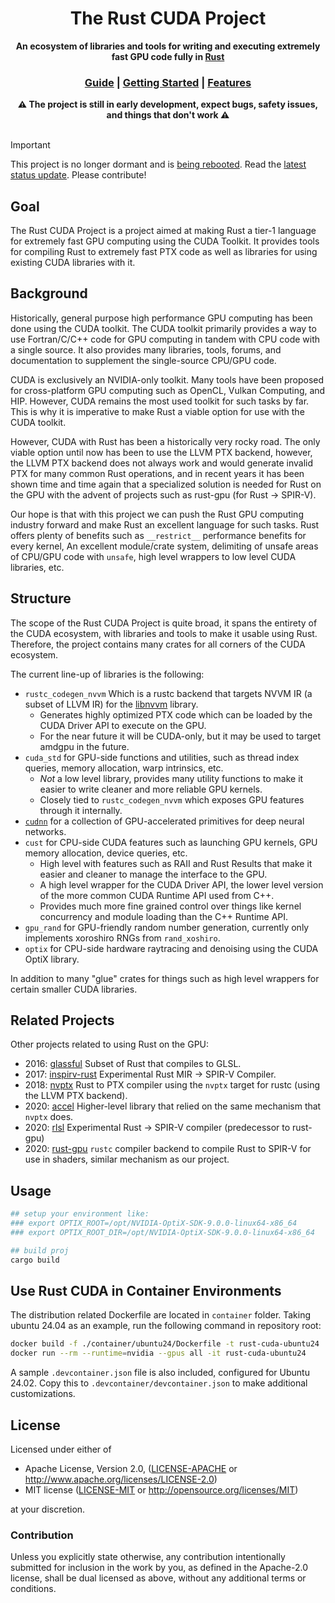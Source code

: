<div align="center">
  <h1>The Rust CUDA Project</h1>

  <p>
    <strong>An ecosystem of libraries and tools for writing and executing extremely fast GPU code fully in
    <a href="https://www.rust-lang.org/">Rust</a></strong>
  </p>

  <h3>
    <a href="https://rust-gpu.github.io/rust-cuda/index.html">Guide</a>
    <span> | </span>
    <a href="https://rust-gpu.github.io/rust-cuda/guide/getting_started.html">Getting Started</a>
    <span> | </span>
    <a href="https://rust-gpu.github.io/rust-cuda/features.html">Features</a>
  </h3>
<strong>⚠️ The project is still in early development, expect bugs, safety issues, and things that don't work ⚠️</strong>
</div>

<br/>

> [!IMPORTANT]
> This project is no longer dormant and is [being
> rebooted](https://rust-gpu.github.io/blog/2025/01/27/rust-cuda-reboot). Read the [latest status update](https://rust-gpu.github.io/blog/2025/08/11/rust-cuda-update).
> Please contribute!

## Goal

The Rust CUDA Project is a project aimed at making Rust a tier-1 language for extremely fast GPU computing
using the CUDA Toolkit. It provides tools for compiling Rust to extremely fast PTX code as well as libraries
for using existing CUDA libraries with it.

## Background

Historically, general purpose high performance GPU computing has been done using the CUDA toolkit. The CUDA toolkit primarily
provides a way to use Fortran/C/C++ code for GPU computing in tandem with CPU code with a single source. It also provides
many libraries, tools, forums, and documentation to supplement the single-source CPU/GPU code.

CUDA is exclusively an NVIDIA-only toolkit. Many tools have been proposed for cross-platform GPU computing such as
OpenCL, Vulkan Computing, and HIP. However, CUDA remains the most used toolkit for such tasks by far. This is why it is
imperative to make Rust a viable option for use with the CUDA toolkit.

However, CUDA with Rust has been a historically very rocky road. The only viable option until now has been to use the LLVM PTX
backend, however, the LLVM PTX backend does not always work and would generate invalid PTX for many common Rust operations, and
in recent years it has been shown time and time again that a specialized solution is needed for Rust on the GPU with the advent
of projects such as rust-gpu (for Rust -> SPIR-V).

Our hope is that with this project we can push the Rust GPU computing industry forward and make Rust an excellent language
for such tasks. Rust offers plenty of benefits such as `__restrict__` performance benefits for every kernel, An excellent module/crate system,
delimiting of unsafe areas of CPU/GPU code with `unsafe`, high level wrappers to low level CUDA libraries, etc.

## Structure

The scope of the Rust CUDA Project is quite broad, it spans the entirety of the CUDA ecosystem, with libraries and tools to make it
usable using Rust. Therefore, the project contains many crates for all corners of the CUDA ecosystem.

The current line-up of libraries is the following:

- `rustc_codegen_nvvm` Which is a rustc backend that targets NVVM IR (a subset of LLVM IR) for the [libnvvm](https://docs.nvidia.com/cuda/nvvm-ir-spec/index.html) library.
  - Generates highly optimized PTX code which can be loaded by the CUDA Driver API to execute on the GPU.
  - For the near future it will be CUDA-only, but it may be used to target amdgpu in the future.
- `cuda_std` for GPU-side functions and utilities, such as thread index queries, memory allocation, warp intrinsics, etc.
  - _Not_ a low level library, provides many utility functions to make it easier to write cleaner and more reliable GPU kernels.
  - Closely tied to `rustc_codegen_nvvm` which exposes GPU features through it internally.
- [`cudnn`](https://github.com/Rust-GPU/rust-cuda/tree/master/crates/cudnn) for a collection of GPU-accelerated primitives for deep neural networks.
- `cust` for CPU-side CUDA features such as launching GPU kernels, GPU memory allocation, device queries, etc.
  - High level with features such as RAII and Rust Results that make it easier and cleaner to manage the interface to the GPU.
  - A high level wrapper for the CUDA Driver API, the lower level version of the more common CUDA Runtime API used from C++.
  - Provides much more fine grained control over things like kernel concurrency and module loading than the C++ Runtime API.
- `gpu_rand` for GPU-friendly random number generation, currently only implements xoroshiro RNGs from `rand_xoshiro`.
- `optix` for CPU-side hardware raytracing and denoising using the CUDA OptiX library.

In addition to many "glue" crates for things such as high level wrappers for certain smaller CUDA libraries.

## Related Projects

Other projects related to using Rust on the GPU:

- 2016: [glassful](https://github.com/kmcallister/glassful) Subset of Rust that compiles to GLSL.
- 2017: [inspirv-rust](https://github.com/msiglreith/inspirv-rust) Experimental Rust MIR -> SPIR-V Compiler.
- 2018: [nvptx](https://github.com/japaric-archived/nvptx) Rust to PTX compiler using the `nvptx` target for rustc (using the LLVM PTX backend).
- 2020: [accel](https://github.com/termoshtt/accel) Higher-level library that relied on the same mechanism that `nvptx` does.
- 2020: [rlsl](https://github.com/MaikKlein/rlsl) Experimental Rust -> SPIR-V compiler (predecessor to rust-gpu)
- 2020: [rust-gpu](https://github.com/Rust-GPU/rust-gpu) `rustc` compiler backend to compile Rust to SPIR-V for use in shaders, similar mechanism as our project.

## Usage
```bash
## setup your environment like:
### export OPTIX_ROOT=/opt/NVIDIA-OptiX-SDK-9.0.0-linux64-x86_64
### export OPTIX_ROOT_DIR=/opt/NVIDIA-OptiX-SDK-9.0.0-linux64-x86_64

## build proj
cargo build
```

## Use Rust CUDA in Container Environments

The distribution related Dockerfile are located in `container` folder.
Taking ubuntu 24.04 as an example, run the following command in repository root:
```bash
docker build -f ./container/ubuntu24/Dockerfile -t rust-cuda-ubuntu24 .
docker run --rm --runtime=nvidia --gpus all -it rust-cuda-ubuntu24
```

A sample `.devcontainer.json` file is also included, configured for Ubuntu 24.02. Copy this to `.devcontainer/devcontainer.json` to make additional customizations.

## License

Licensed under either of

- Apache License, Version 2.0, ([LICENSE-APACHE](LICENSE-APACHE) or http://www.apache.org/licenses/LICENSE-2.0)
- MIT license ([LICENSE-MIT](LICENSE-MIT) or http://opensource.org/licenses/MIT)

at your discretion.

### Contribution

Unless you explicitly state otherwise, any contribution intentionally submitted for inclusion in the work by you, as defined in the Apache-2.0 license, shall be dual licensed as above, without any additional terms or conditions.
